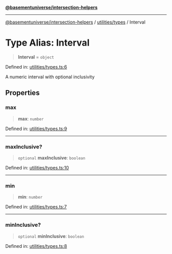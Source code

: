 [**@basementuniverse/intersection-helpers**](../../../README.md)

***

[@basementuniverse/intersection-helpers](../../../README.md) / [utilities/types](../README.md) / Interval

# Type Alias: Interval

> **Interval** = `object`

Defined in: [utilities/types.ts:6](https://github.com/basementuniverse/intersection-helpers/blob/f22d1cffe16ecb68b4b29b8331edc08e3635d16c/src/utilities/types.ts#L6)

A numeric interval with optional inclusivity

## Properties

### max

> **max**: `number`

Defined in: [utilities/types.ts:9](https://github.com/basementuniverse/intersection-helpers/blob/f22d1cffe16ecb68b4b29b8331edc08e3635d16c/src/utilities/types.ts#L9)

***

### maxInclusive?

> `optional` **maxInclusive**: `boolean`

Defined in: [utilities/types.ts:10](https://github.com/basementuniverse/intersection-helpers/blob/f22d1cffe16ecb68b4b29b8331edc08e3635d16c/src/utilities/types.ts#L10)

***

### min

> **min**: `number`

Defined in: [utilities/types.ts:7](https://github.com/basementuniverse/intersection-helpers/blob/f22d1cffe16ecb68b4b29b8331edc08e3635d16c/src/utilities/types.ts#L7)

***

### minInclusive?

> `optional` **minInclusive**: `boolean`

Defined in: [utilities/types.ts:8](https://github.com/basementuniverse/intersection-helpers/blob/f22d1cffe16ecb68b4b29b8331edc08e3635d16c/src/utilities/types.ts#L8)
